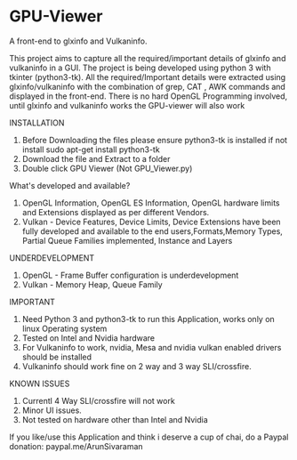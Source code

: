 ﻿# GPU-Viewer
A front-end to glxinfo and Vulkaninfo. 

This project aims to capture all the required/important details of glxinfo and vulkaninfo in a GUI. The project is being developed using python 3 with tkinter (python3-tk). All the required/Important details were extracted using glxinfo/vulkaninfo with the combination of grep, CAT , AWK commands and displayed in the front-end. There is no hard OpenGL Programming involved, until glxinfo and vulkaninfo works the GPU-viewer will also work

INSTALLATION

1. Before Downloading the files please ensure python3-tk is installed if not install sudo apt-get install python3-tk
2. Download the file and Extract to a folder
3. Double click GPU Viewer (Not GPU_Viewer.py)


What's developed and available?

1. OpenGL Information, OpenGL ES Information, OpenGL hardware limits and Extensions displayed as per different Vendors.
2. Vulkan - Device Features, Device Limits, Device Extensions have been fully developed and available to the end users,Formats,Memory Types, Partial Queue Families implemented, Instance and Layers


UNDERDEVELOPMENT

1. OpenGL - Frame Buffer configuration is underdevelopment
2. Vulkan - Memory Heap, Queue Family

IMPORTANT

1. Need Python 3 and python3-tk to run this Application, works only on linux Operating system
2. Tested on Intel and Nvidia hardware
3. For Vulkaninfo to work, nvidia, Mesa and nvidia vulkan enabled drivers should be installed
4. Vulkaninfo should work fine on 2 way and 3 way SLI/crossfire.

KNOWN ISSUES

1. Currentl 4 Way SLI/crossfire will not work
2. Minor UI issues.
3. Not tested on hardware other than Intel and Nvidia

If you like/use this Application and think i deserve a cup of chai, do a Paypal donation: paypal.me/ArunSivaraman
